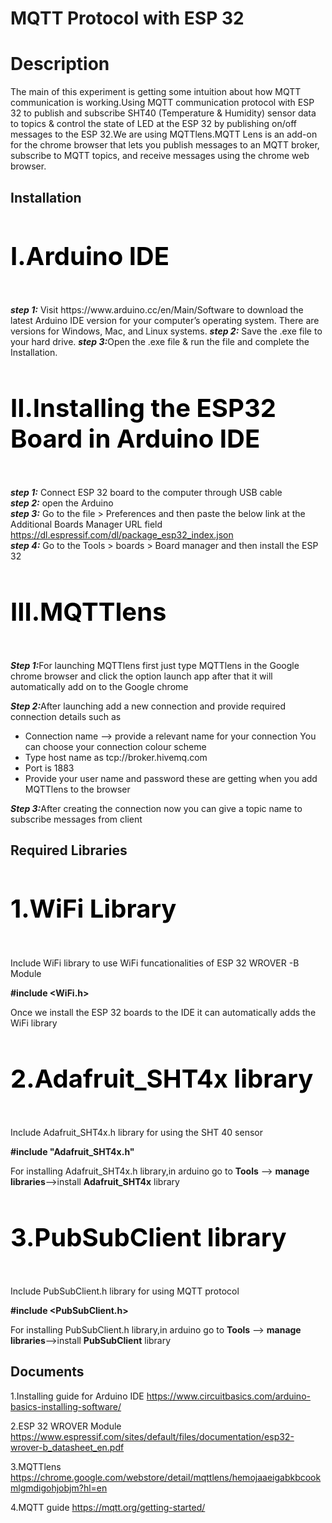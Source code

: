 
#  MQTT Protocol with ESP 32
 
# Description
The main of this experiment is getting some intuition about how MQTT communication is working.Using MQTT communication protocol with ESP 32 to publish and subscribe SHT40 (Temperature & Humidity) sensor data to topics & control the state of LED at the ESP 32 by publishing on/off messages to the ESP 32.We are using MQTTlens.MQTT Lens is an add-on for the chrome browser that lets you publish messages to an MQTT broker, subscribe to MQTT topics, and receive messages using the chrome web 
browser. 


## Installation 
 <h4 style="color:black;font-size:40px;"> <b> I.Arduino IDE</b>  </h4>
  <b><i>step 1:</i></b>          
  Visit https://www.arduino.cc/en/Main/Software  to download the latest Arduino IDE version for your computer’s operating system. There are versions for Windows, Mac, and Linux systems.  
  <b><i>step 2:</i></b> Save the .exe file to your hard drive.  
  <b><i>step 3:</i></b>Open the .exe file & run the file and complete the Installation.       

  <b><h4 style="color:black;font-size:40px;">II.Installing the ESP32 Board in Arduino IDE  </b>  </h4>
   <b><i>step 1:</i></b> Connect ESP 32 board to the computer through USB cable  
   <b><i>step 2:</i></b> open the Arduino  
   <b><i>step 3:</i></b> 	Go to the file >  Preferences and then paste the below link at the Additional Boards Manager URL field
          https://dl.espressif.com/dl/package_esp32_index.json  
   <b><i>step 4:</i></b>	Go to the Tools  >  boards  >  Board manager and then install the ESP 32  
   
   <h4 style="color:black;font-size:40px;"> <b> III.MQTTlens </b>  </h4>
   <b><i>Step 1:</i></b>For launching MQTTlens first just type MQTTlens in the Google chrome browser and click the option launch app after that it will      automatically add on to the Google chrome
   
   <b><i>Step 2:</i></b>After launching add a new connection and provide required connection details such as
   
   <ul style=“list-style-type:disc”>

   <li>Connection name --> provide a relevant name for your connection  You can choose your connection colour scheme </li>
   <li>Type host name as tcp://broker.hivemq.com </li>
   <li>Port is 1883</li>
   <li>Provide your user name and password these are getting when you add MQTTlens to the browser</li>
   </ul>
   <b><i>Step 3:</i></b>After creating the connection now you can give a topic name to subscribe messages 
   from client 
   

   
   
   
   
   
   
   
   
   
   
   
   
   
 
   



  
  


     


## Required Libraries 
 <h4 style="color:black;font-size:40px;"> <b>1.WiFi Library</b>  </h4>

 Include WiFi library to use WiFi funcationalities of ESP 32 WROVER -B Module

 <b>#include <WiFi.h></b> 
 
 Once we install the ESP 32 boards to the IDE it can automatically adds the WiFi library
 
 <h4 style="color:black;font-size:40px;"> <b> 2.Adafruit_SHT4x library</b>  </h4>
 
 Include Adafruit_SHT4x.h library for using the SHT 40 sensor
 
 <b>#include "Adafruit_SHT4x.h"</b>
 
 For installing Adafruit_SHT4x.h library,in arduino go to <b>Tools</b> --> <b>manage libraries</b>-->install <b>Adafruit_SHT4x</b> library
 
 <h4 style="color:black;font-size:40px;"> <b> 3.PubSubClient library </b>  </h4>
 
 Include PubSubClient.h library for using MQTT protocol
 
 <b>#include <PubSubClient.h></b>
 
 For installing PubSubClient.h library,in arduino go to <b>Tools</b> --> <b>manage libraries</b>-->install <b>PubSubClient</b> library

 






## Documents
1.Installing guide for Arduino IDE
          https://www.circuitbasics.com/arduino-basics-installing-software/ 
          
2.ESP 32 WROVER Module
 https://www.espressif.com/sites/default/files/documentation/esp32-wrover-b_datasheet_en.pdf

3.MQTTlens
  https://chrome.google.com/webstore/detail/mqttlens/hemojaaeigabkbcookmlgmdigohjobjm?hl=en
  
4.MQTT guide
  https://mqtt.org/getting-started/




